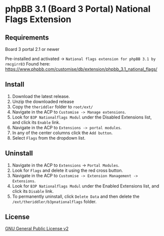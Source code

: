 # phpBB 3.1 (Board 3 Portal) National Flags Extension

## Requirements

Board 3 portal 2.1 or newer

Pre-installed and activated -> `National flags extension for phpBB 3.1 by rmcgirr83`
Found here: https://www.phpbb.com/customise/db/extension/phpbb_3.1_national_flags/

## Install

1. Download the latest release.
2. Unzip the downloaded release
4. Copy the `theriddler` folder to `root/ext/`
5. Navigate in the ACP to `Customise -> Manage extensions`.
6. Look for `B3P Nationalflags Modul` under the Disabled Extensions list, and click its `Enable` link.
7. Navigate in the ACP to `Extensions -> portal modules`.
8. In any of the center columns click the `Add button`.
9. Select `Flags` from the dropdown list.

## Uninstall

1. Navigate in the ACP to `Extensions` -> `Portal Modules`.
2. Look for `Flags` and delete it using the red cross button.
3. Navigate in the ACP to `Customise -> Extension Management -> Extensions`.
4. Look for `B3P Nationalflags Modul` under the Enabled Extensions list, and click its `Disable` link.
5. To permanently uninstall, click `Delete Data` and then delete the `/ext/theriddler/b3pnationalflags` folder.

## License
[GNU General Public License v2](http://opensource.org/licenses/GPL-2.0)